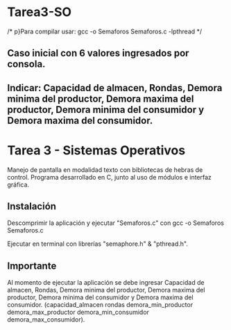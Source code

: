 # Tarea3-SO
/* p}Para compilar usar: gcc -o Semaforos Semaforos.c -lpthread */
## Caso inicial con 6 valores ingresados por consola.
## Indicar: Capacidad de almacen, Rondas, Demora minima del productor, Demora maxima del productor, Demora minima del consumidor y Demora maxima del consumidor.
## 


# Tarea 3 - Sistemas Operativos
Manejo de pantalla en modalidad texto con bibliotecas de hebras de control.
Programa desarrollado en C, junto al uso de módulos e interfaz gráfica.

## Instalación
Descomprimir la aplicación y ejecutar "Semaforos.c" con gcc -o Semaforos Semaforos.c

Ejecutar en terminal con librerías "semaphore.h" & "pthread.h".

## Importante
Al momento de ejecutar la aplicación se debe ingresar Capacidad de almacen, Rondas, Demora minima del productor, Demora maxima del productor, Demora minima del consumidor y Demora maxima del consumidor. 
(capacidad_almacen rondas demora_min_productor demora_max_productor demora_min_consumidor demora_max_consumidor).
